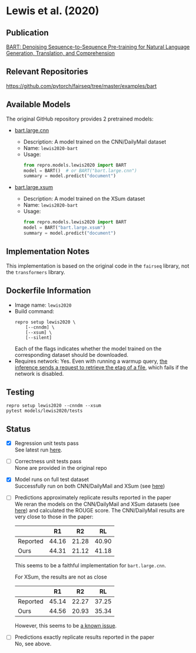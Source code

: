 # Lewis et al. (2020)

## Publication
[BART: Denoising Sequence-to-Sequence Pre-training for Natural Language Generation, Translation, and Comprehension](https://arxiv.org/abs/1910.13461)

## Relevant Repositories
https://github.com/pytorch/fairseq/tree/master/examples/bart

## Available Models
The original GitHub repository provides 2 pretrained models:

- [bart.large.cnn](https://dl.fbaipublicfiles.com/fairseq/models/bart.large.cnn.tar.gz)
  - Description: A model trained on the CNN/DailyMail dataset
  - Name: `lewis2020-bart`
  - Usage:
    ```python
    from repro.models.lewis2020 import BART
    model = BART()  # or BART("bart.large.cnn")
    summary = model.predict("document")
    ```

- [bart.large.xsum](https://dl.fbaipublicfiles.com/fairseq/models/bart.large.xsum.tar.gz)
  - Description: A model trained on the XSum dataset
  - Name: `lewis2020-bart`
  - Usage:
    ```python
    from repro.models.lewis2020 import BART
    model = BART("bart.large.xsum")
    summary = model.predict("document")
    ```
  
## Implementation Notes
This implementation is based on the original code in the `fairseq` library, not the `transformers` library.

## Dockerfile Information
- Image name: `lewis2020`
- Build command:
    ```
    repro setup lewis2020 \
        [--cnndm] \
        [--xsum] \
        [--silent]
    ````
  Each of the flags indicates whether the model trained on the corresponding dataset should be downloaded.
- Requires network: Yes.
Even with running a warmup query, [the inference sends a request to retrieve the etag of a file](https://github.com/pytorch/fairseq/blob/72323586aeae75e2b704c1c936784471bfa75019/fairseq/file_utils.py#L278), which fails if the network is disabled.

## Testing
```
repro setup lewis2020 --cnndm --xsum
pytest models/lewis2020/tests
```

## Status
- [x] Regression unit tests pass  
See latest run [here](https://github.com/danieldeutsch/repro/actions/runs/1054130606).
- [ ] Correctness unit tests pass  
None are provided in the original repo
- [x] Model runs on full test dataset  
Successfully run on both CNN/DailyMail and XSum (see [here](experiments/reproduce-results/Readme.md))
- [ ] Predictions approximately replicate results reported in the paper  
We reran the models on the CNN/DailyMail and XSum datasets (see [here](experiments/reproduce-results/Readme.md)) and calculated the ROUGE score.
The CNN/DailyMail results are very close to those in the paper:

  ||R1|R2|RL|
  |-|-|-|-|
  |Reported|44.16|21.28|40.90|
  |Ours|44.31|21.12|41.18|

  This seems to be a faithful implementation for `bart.large.cnn`.

  For XSum, the results are not as close

  ||R1|R2|RL|
  |-|-|-|-|
  |Reported|45.14|22.27|37.25|
  |Ours|44.56|20.93|35.34|

  However, this seems to be [a known issue](https://github.com/pytorch/fairseq/issues/1971).

- [ ] Predictions exactly replicate results reported in the paper  
No, see above.

